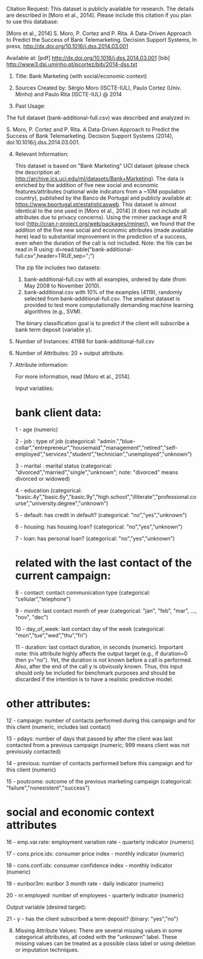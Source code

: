 Citation Request:
  This dataset is publicly available for research. The details are described in [Moro et al., 2014]. 
  Please include this citation if you plan to use this database:

  [Moro et al., 2014] S. Moro, P. Cortez and P. Rita. A Data-Driven Approach to Predict the Success of Bank Telemarketing. Decision Support Systems, In press, http://dx.doi.org/10.1016/j.dss.2014.03.001

  Available at: [pdf] http://dx.doi.org/10.1016/j.dss.2014.03.001
                [bib] http://www3.dsi.uminho.pt/pcortez/bib/2014-dss.txt

1. Title: Bank Marketing (with social/economic context)

2. Sources
   Created by: Sérgio Moro (ISCTE-IUL), Paulo Cortez (Univ. Minho) and Paulo Rita (ISCTE-IUL) @ 2014
   
3. Past Usage:

  The full dataset (bank-additional-full.csv) was described and analyzed in:

  S. Moro, P. Cortez and P. Rita. A Data-Driven Approach to Predict the Success of Bank Telemarketing. Decision Support Systems (2014), doi:10.1016/j.dss.2014.03.001.
 
4. Relevant Information:

   This dataset is based on "Bank Marketing" UCI dataset (please check the description at: http://archive.ics.uci.edu/ml/datasets/Bank+Marketing).
   The data is enriched by the addition of five new social and economic features/attributes (national wide indicators from a ~10M population country), published by the Banco de Portugal and publicly available at: https://www.bportugal.pt/estatisticasweb.
   This dataset is almost identical to the one used in [Moro et al., 2014] (it does not include all attributes due to privacy concerns). 
   Using the rminer package and R tool (http://cran.r-project.org/web/packages/rminer/), we found that the addition of the five new social and economic attributes (made available here) lead to substantial improvement in the prediction of a success, even when the duration of the call is not included. Note: the file can be read in R using: d=read.table("bank-additional-full.csv",header=TRUE,sep=";")
   
   The zip file includes two datasets: 
      1) bank-additional-full.csv with all examples, ordered by date (from May 2008 to November 2010).
      2) bank-additional.csv with 10% of the examples (4119), randomly selected from bank-additional-full.csv.
   The smallest dataset is provided to test more computationally demanding machine learning algorithms (e.g., SVM).

   The binary classification goal is to predict if the client will subscribe a bank term deposit (variable y).

5. Number of Instances: 41188 for bank-additional-full.csv

6. Number of Attributes: 20 + output attribute.

7. Attribute information:

   For more information, read [Moro et al., 2014].

   Input variables:
   # bank client data:
   1 - age (numeric)
   
   2 - job : type of job (categorical: "admin.","blue-collar","entrepreneur","housemaid","management","retired","self-employed","services","student","technician","unemployed","unknown")

   3 - marital : marital status (categorical: "divorced","married","single","unknown"; note: "divorced" means divorced or widowed)

   4 - education (categorical: "basic.4y","basic.6y","basic.9y","high.school","illiterate","professional.course","university.degree","unknown")

   5 - default: has credit in default? (categorical: "no","yes","unknown")

   6 - housing: has housing loan? (categorical: "no","yes","unknown")

   7 - loan: has personal loan? (categorical: "no","yes","unknown")
   # related with the last contact of the current campaign:

   8 - contact: contact communication type (categorical: "cellular","telephone") 

   9 - month: last contact month of year (categorical: "jan", "feb", "mar", ..., "nov", "dec")

   10 - day_of_week: last contact day of the week (categorical: "mon","tue","wed","thu","fri")

   11 - duration: last contact duration, in seconds (numeric). Important note:  this attribute highly affects the output target (e.g., if duration=0 then y="no"). Yet, the duration is not known before a call is performed. Also, after the end of the call y is obviously known. Thus, this input should only be included for benchmark purposes and should be discarded if the intention is to have a realistic predictive model.
  # other attributes:
  
  12 - campaign: number of contacts performed during this campaign and for this client (numeric, includes last contact)
  
  13 - pdays: number of days that passed by after the client was last contacted from a previous campaign (numeric; 999 means client was not previously contacted)
  
  14 - previous: number of contacts performed before this campaign and for this client (numeric)
  
  15 - poutcome: outcome of the previous marketing campaign (categorical: "failure","nonexistent","success")
  
   # social and economic context attributes
  
  16 - emp.var.rate: employment variation rate - quarterly indicator (numeric)
  
  17 - cons.price.idx: consumer price index - monthly indicator (numeric)     
  
  18 - cons.conf.idx: consumer confidence index - monthly indicator (numeric)     
  
  19 - euribor3m: euribor 3 month rate - daily indicator (numeric)
  
  20 - nr.employed: number of employees - quarterly indicator (numeric)

  Output variable (desired target):
  
  21 - y - has the client subscribed a term deposit? (binary: "yes","no")

8. Missing Attribute Values: There are several missing values in some categorical attributes, all coded with the "unknown" label. These missing values can be treated as a possible class label or using deletion or imputation techniques. 
